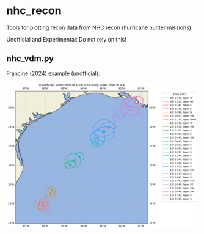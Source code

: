 # nhc_recon
Tools for plotting recon data from NHC recon (hurricane hunter missions)

Unofficial and Experimental: Do not rely on this!

## nhc_vdm.py

Francine (2024) example (unofficial):

![Francine 2024 Vortex Plot](al062024_vortex_plot.png)
